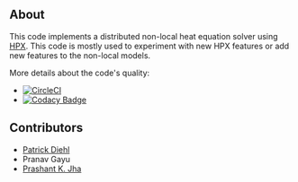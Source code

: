 ## About

This code implements a distributed non-local heat equation solver using [HPX](https://github.com/STEllAR-GROUP/hpx). This code is mostly used to experiment with new HPX features or
add new features to the non-local models. 

More details about the code's quality:

*  [![CircleCI](https://circleci.com/gh/nonlocalmodels/nonlocalheatequation.svg?style=shield)](https://circleci.com/gh/nonlocalmodels/nonlocalheatequation) 
* [![Codacy Badge](https://api.codacy.com/project/badge/Grade/6fcd87ddfb4146f7b236c2ac2dc0bd42)](https://app.codacy.com/gh/nonlocalmodels/nonlocalheatequation?utm_source=github.com&utm_medium=referral&utm_content=nonlocalmodels/nonlocalheatequation&utm_campaign=Badge_Grade_Dashboard)

## Contributors

* [Patrick Diehl](https://www.diehlpk.de) 
* Pranav Gayu
* [Prashant K. Jha](https://www.math.lsu.edu/~jha/) 






